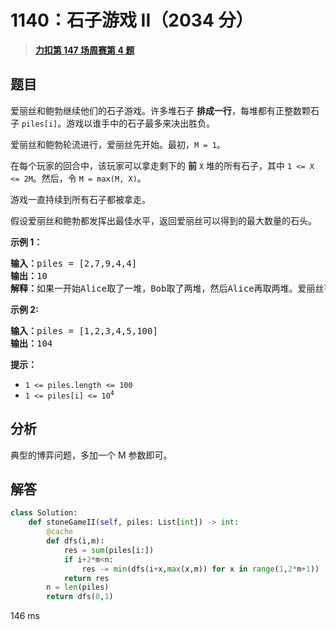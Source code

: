 # 1140：石子游戏 II（2034 分）


> <u>**[力扣第 147 场周赛第 4 题](https://leetcode.cn/problems/stone-game-ii/)**</u>

## 题目

<p>爱丽丝和鲍勃继续他们的石子游戏。许多堆石子 <strong>排成一行</strong>，每堆都有正整数颗石子 <code>piles[i]</code>。游戏以谁手中的石子最多来决出胜负。</p>

<p>爱丽丝和鲍勃轮流进行，爱丽丝先开始。最初，<code>M = 1</code>。</p>

<p>在每个玩家的回合中，该玩家可以拿走剩下的 <strong>前</strong> <code>X</code> 堆的所有石子，其中 <code>1 &lt;= X &lt;= 2M</code>。然后，令 <code>M = max(M, X)</code>。</p>

<p>游戏一直持续到所有石子都被拿走。</p>

<p>假设爱丽丝和鲍勃都发挥出最佳水平，返回爱丽丝可以得到的最大数量的石头。</p>



<p><strong>示例 1：</strong></p>

<pre>
<strong>输入：</strong>piles = [2,7,9,4,4]
<strong>输出：</strong>10
<strong>解释：</strong>如果一开始Alice取了一堆，Bob取了两堆，然后Alice再取两堆。爱丽丝可以得到2 + 4 + 4 = 10堆。如果Alice一开始拿走了两堆，那么Bob可以拿走剩下的三堆。在这种情况下，Alice得到2 + 7 = 9堆。返回10，因为它更大。
</pre>

<p><strong>示例 2:</strong></p>

<pre>
<strong>输入：</strong>piles = [1,2,3,4,5,100]
<strong>输出：</strong>104
</pre>



<p><strong>提示：</strong></p>

<ul>
<li><code>1 &lt;= piles.length &lt;= 100</code></li>
<li><meta charset="UTF-8" /><code>1 &lt;= piles[i] &lt;= 10<sup>4</sup></code></li>
</ul>


## 分析

典型的博弈问题，多加一个 M 参数即可。


## 解答

```python
class Solution:
    def stoneGameII(self, piles: List[int]) -> int:
        @cache
        def dfs(i,m):
            res = sum(piles[i:])
            if i+2*m<n:
                res -= min(dfs(i+x,max(x,m)) for x in range(1,2*m+1))
            return res
        n = len(piles)
        return dfs(0,1)
```

146 ms


